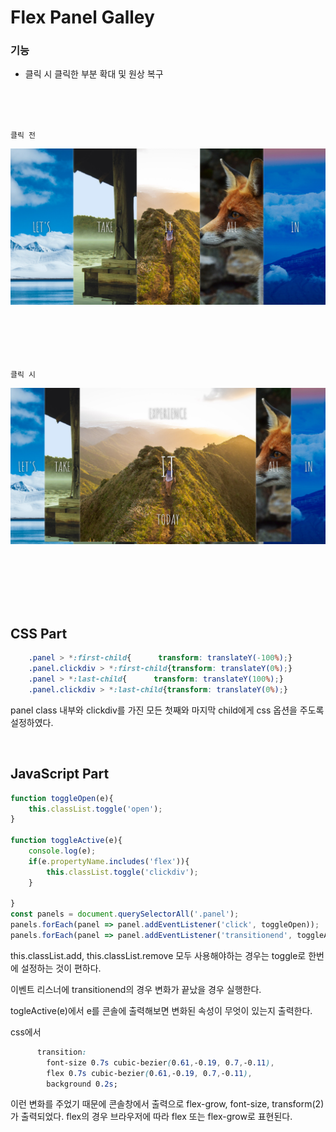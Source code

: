 # Flex Panel Galley 

### 기능 ###
* 클릭 시 클릭한 부분 확대 및 원상 복구
</br>
</br>
</br>

<p align = 'center'
<img src = "https://user-images.githubusercontent.com/74194550/170837628-1e7c7f9d-1c8e-4ccb-9c45-cc31e9362d62.gif"></img>
</p>

`클릭 전`
</br>

![preview](./readmeimg.png)
</br>
</br>
</br>
</br>
</br>
</br>


`클릭 시`
</br>

![preview](./readmeimg2.png)



</br>
</br>
</br>
</br>
</br>


## CSS Part ##

```css
    .panel > *:first-child{      transform: translateY(-100%);}
    .panel.clickdiv > *:first-child{transform: translateY(0%);}
    .panel > *:last-child{      transform: translateY(100%);}
    .panel.clickdiv > *:last-child{transform: translateY(0%);}
```
panel class 내부와 clickdiv를 가진 모든 첫째와 마지막 child에게 css 옵션을 주도록 설정하였다.

</br>

## JavaScript Part ##

```javascript
function toggleOpen(e){ 
    this.classList.toggle('open');
}

function toggleActive(e){
    console.log(e);
    if(e.propertyName.includes('flex')){
        this.classList.toggle('clickdiv');
    }

}
const panels = document.querySelectorAll('.panel');
panels.forEach(panel => panel.addEventListener('click', toggleOpen));
panels.forEach(panel => panel.addEventListener('transitionend', toggleActive));

```

this.classList.add, this.classList.remove 모두 사용해야하는 경우는 toggle로 한번에 설정하는 것이 편하다.

이벤트 리스너에 transitionend의 경우 변화가 끝났을 경우 실행한다.

togleActive(e)에서 e를 콘솔에 출력해보면 변화된 속성이 무엇이 있는지 출력한다.

css에서
```css
      transition:
        font-size 0.7s cubic-bezier(0.61,-0.19, 0.7,-0.11),
        flex 0.7s cubic-bezier(0.61,-0.19, 0.7,-0.11),
        background 0.2s;
```
이런 변화를 주었기 때문에 
콘솔창에서 출력으로 flex-grow, font-size, transform(2)가 출력되었다. flex의 경우 브라우저에 따라 flex 또는 flex-grow로 표현된다.
